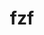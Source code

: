 ---
title: "fzf"
layout: cache
categories: [package, develop]
meta: {"versions": ["0.48.1"], "compilers": ["gcc@=10.2.1", "gcc@=7.5.0"], "oss": ["centos7", "ubuntu18.04"], "platforms": ["linux"], "targets": ["x86_64_v3"], "stacks": ["developer-tools", "developer-tools-manylinux2014", "root"], "num_specs": 19, "num_specs_by_stack": {"developer-tools": 10, "root": 19, "developer-tools-manylinux2014": 9}}
spec_details: [{"hash": "dlczgmnk2r4dwedcrvehbyavwziukh33", "compiler": "gcc@=7.5.0", "versions": ["0.48.1"], "os": "ubuntu18.04", "platform": "linux", "target": "x86_64_v3", "variants": ["build_system=makefile", "~vim"], "stacks": ["developer-tools", "root"], "size": "-", "tarball": "https://binaries.spack.io/develop/build_cache/linux-ubuntu18.04-x86_64_v3/gcc-7.5.0/fzf-0.48.1/linux-ubuntu18.04-x86_64_v3-gcc-7.5.0-fzf-0.48.1-dlczgmnk2r4dwedcrvehbyavwziukh33.spack"}, {"hash": "geavuz3k7ga3lqa55zwljgn4zlpnjrr5", "compiler": "gcc@=10.2.1", "versions": ["0.48.1"], "os": "centos7", "platform": "linux", "target": "x86_64_v3", "variants": ["build_system=makefile", "~vim"], "stacks": ["developer-tools-manylinux2014", "root"], "size": "-", "tarball": "https://binaries.spack.io/develop/build_cache/linux-centos7-x86_64_v3/gcc-10.2.1/fzf-0.48.1/linux-centos7-x86_64_v3-gcc-10.2.1-fzf-0.48.1-geavuz3k7ga3lqa55zwljgn4zlpnjrr5.spack"}, {"hash": "4xoviz752wnitq7vaki2vnpahi6usby4", "compiler": "gcc@=10.2.1", "versions": ["0.48.1"], "os": "centos7", "platform": "linux", "target": "x86_64_v3", "variants": ["build_system=makefile", "~vim"], "stacks": ["developer-tools-manylinux2014", "root"], "size": "-", "tarball": "https://binaries.spack.io/develop/build_cache/linux-centos7-x86_64_v3/gcc-10.2.1/fzf-0.48.1/linux-centos7-x86_64_v3-gcc-10.2.1-fzf-0.48.1-4xoviz752wnitq7vaki2vnpahi6usby4.spack"}, {"hash": "yudev6yfjnfg7yirudkyrf3qdqrhrsbl", "compiler": "gcc@=7.5.0", "versions": ["0.48.1"], "os": "ubuntu18.04", "platform": "linux", "target": "x86_64_v3", "variants": ["build_system=makefile", "~vim"], "stacks": ["developer-tools", "root"], "size": "-", "tarball": "https://binaries.spack.io/develop/build_cache/linux-ubuntu18.04-x86_64_v3/gcc-7.5.0/fzf-0.48.1/linux-ubuntu18.04-x86_64_v3-gcc-7.5.0-fzf-0.48.1-yudev6yfjnfg7yirudkyrf3qdqrhrsbl.spack"}, {"hash": "pzw5kbpojee6fos4osnxnexrapl65vb6", "compiler": "gcc@=7.5.0", "versions": ["0.48.1"], "os": "ubuntu18.04", "platform": "linux", "target": "x86_64_v3", "variants": ["build_system=makefile", "~vim"], "stacks": ["developer-tools", "root"], "size": "-", "tarball": "https://binaries.spack.io/develop/build_cache/linux-ubuntu18.04-x86_64_v3/gcc-7.5.0/fzf-0.48.1/linux-ubuntu18.04-x86_64_v3-gcc-7.5.0-fzf-0.48.1-pzw5kbpojee6fos4osnxnexrapl65vb6.spack"}, {"hash": "k5qa2vr2reuzohqxa6mzts5n3llekl7i", "compiler": "gcc@=7.5.0", "versions": ["0.48.1"], "os": "ubuntu18.04", "platform": "linux", "target": "x86_64_v3", "variants": ["build_system=makefile", "~vim"], "stacks": ["developer-tools", "root"], "size": "-", "tarball": "https://binaries.spack.io/develop/build_cache/linux-ubuntu18.04-x86_64_v3/gcc-7.5.0/fzf-0.48.1/linux-ubuntu18.04-x86_64_v3-gcc-7.5.0-fzf-0.48.1-k5qa2vr2reuzohqxa6mzts5n3llekl7i.spack"}, {"hash": "dwug5ythsynmn6m5jwjnqhbmb5gglnqq", "compiler": "gcc@=10.2.1", "versions": ["0.48.1"], "os": "centos7", "platform": "linux", "target": "x86_64_v3", "variants": ["build_system=makefile", "~vim"], "stacks": ["developer-tools-manylinux2014", "root"], "size": "-", "tarball": "https://binaries.spack.io/develop/build_cache/linux-centos7-x86_64_v3/gcc-10.2.1/fzf-0.48.1/linux-centos7-x86_64_v3-gcc-10.2.1-fzf-0.48.1-dwug5ythsynmn6m5jwjnqhbmb5gglnqq.spack"}, {"hash": "vuul7e3v7wqibp542sicpr3n25pjtqzi", "compiler": "gcc@=7.5.0", "versions": ["0.48.1"], "os": "ubuntu18.04", "platform": "linux", "target": "x86_64_v3", "variants": ["build_system=makefile", "~vim"], "stacks": ["developer-tools", "root"], "size": "-", "tarball": "https://binaries.spack.io/develop/build_cache/linux-ubuntu18.04-x86_64_v3/gcc-7.5.0/fzf-0.48.1/linux-ubuntu18.04-x86_64_v3-gcc-7.5.0-fzf-0.48.1-vuul7e3v7wqibp542sicpr3n25pjtqzi.spack"}, {"hash": "g6kdlj7qzv4b6e27bmtwtrhqa5ki3dgt", "compiler": "gcc@=10.2.1", "versions": ["0.48.1"], "os": "centos7", "platform": "linux", "target": "x86_64_v3", "variants": ["build_system=makefile", "~vim"], "stacks": ["developer-tools-manylinux2014", "root"], "size": "-", "tarball": "https://binaries.spack.io/develop/build_cache/linux-centos7-x86_64_v3/gcc-10.2.1/fzf-0.48.1/linux-centos7-x86_64_v3-gcc-10.2.1-fzf-0.48.1-g6kdlj7qzv4b6e27bmtwtrhqa5ki3dgt.spack"}, {"hash": "3qvcmz7abuoswrcmkaxtgsv74difczse", "compiler": "gcc@=10.2.1", "versions": ["0.48.1"], "os": "centos7", "platform": "linux", "target": "x86_64_v3", "variants": ["build_system=makefile", "~vim"], "stacks": ["developer-tools-manylinux2014", "root"], "size": "-", "tarball": "https://binaries.spack.io/develop/build_cache/linux-centos7-x86_64_v3/gcc-10.2.1/fzf-0.48.1/linux-centos7-x86_64_v3-gcc-10.2.1-fzf-0.48.1-3qvcmz7abuoswrcmkaxtgsv74difczse.spack"}, {"hash": "he4xyvz7xypchhc4jy6bspsslmfnjisy", "compiler": "gcc@=7.5.0", "versions": ["0.48.1"], "os": "ubuntu18.04", "platform": "linux", "target": "x86_64_v3", "variants": ["build_system=makefile", "~vim"], "stacks": ["developer-tools", "root"], "size": "-", "tarball": "https://binaries.spack.io/develop/build_cache/linux-ubuntu18.04-x86_64_v3/gcc-7.5.0/fzf-0.48.1/linux-ubuntu18.04-x86_64_v3-gcc-7.5.0-fzf-0.48.1-he4xyvz7xypchhc4jy6bspsslmfnjisy.spack"}, {"hash": "lc3t67g3nunydzchmtv57i53eedxr3wx", "compiler": "gcc@=7.5.0", "versions": ["0.48.1"], "os": "ubuntu18.04", "platform": "linux", "target": "x86_64_v3", "variants": ["build_system=makefile", "~vim"], "stacks": ["developer-tools", "root"], "size": "-", "tarball": "https://binaries.spack.io/develop/build_cache/linux-ubuntu18.04-x86_64_v3/gcc-7.5.0/fzf-0.48.1/linux-ubuntu18.04-x86_64_v3-gcc-7.5.0-fzf-0.48.1-lc3t67g3nunydzchmtv57i53eedxr3wx.spack"}, {"hash": "y5pyafbpua5smji6jkvoi5zugcldzo2q", "compiler": "gcc@=10.2.1", "versions": ["0.48.1"], "os": "centos7", "platform": "linux", "target": "x86_64_v3", "variants": ["build_system=makefile", "~vim"], "stacks": ["developer-tools-manylinux2014", "root"], "size": "-", "tarball": "https://binaries.spack.io/develop/build_cache/linux-centos7-x86_64_v3/gcc-10.2.1/fzf-0.48.1/linux-centos7-x86_64_v3-gcc-10.2.1-fzf-0.48.1-y5pyafbpua5smji6jkvoi5zugcldzo2q.spack"}, {"hash": "wn5yrydgmt77vqfbpwrq6mtagmix5d6d", "compiler": "gcc@=7.5.0", "versions": ["0.48.1"], "os": "ubuntu18.04", "platform": "linux", "target": "x86_64_v3", "variants": ["build_system=makefile", "~vim"], "stacks": ["developer-tools", "root"], "size": "-", "tarball": "https://binaries.spack.io/develop/build_cache/linux-ubuntu18.04-x86_64_v3/gcc-7.5.0/fzf-0.48.1/linux-ubuntu18.04-x86_64_v3-gcc-7.5.0-fzf-0.48.1-wn5yrydgmt77vqfbpwrq6mtagmix5d6d.spack"}, {"hash": "tflzfhao36u5h72qorwypcxebzcok2sg", "compiler": "gcc@=7.5.0", "versions": ["0.48.1"], "os": "ubuntu18.04", "platform": "linux", "target": "x86_64_v3", "variants": ["build_system=makefile", "~vim"], "stacks": ["developer-tools", "root"], "size": "-", "tarball": "https://binaries.spack.io/develop/build_cache/linux-ubuntu18.04-x86_64_v3/gcc-7.5.0/fzf-0.48.1/linux-ubuntu18.04-x86_64_v3-gcc-7.5.0-fzf-0.48.1-tflzfhao36u5h72qorwypcxebzcok2sg.spack"}, {"hash": "dslpu54cxzntemi33so427sgxauuxri6", "compiler": "gcc@=7.5.0", "versions": ["0.48.1"], "os": "ubuntu18.04", "platform": "linux", "target": "x86_64_v3", "variants": ["build_system=makefile", "~vim"], "stacks": ["developer-tools", "root"], "size": "-", "tarball": "https://binaries.spack.io/develop/build_cache/linux-ubuntu18.04-x86_64_v3/gcc-7.5.0/fzf-0.48.1/linux-ubuntu18.04-x86_64_v3-gcc-7.5.0-fzf-0.48.1-dslpu54cxzntemi33so427sgxauuxri6.spack"}, {"hash": "m52diadjkd5dxzaqrgbzjtjbi6v3b33h", "compiler": "gcc@=10.2.1", "versions": ["0.48.1"], "os": "centos7", "platform": "linux", "target": "x86_64_v3", "variants": ["build_system=makefile", "~vim"], "stacks": ["developer-tools-manylinux2014", "root"], "size": "-", "tarball": "https://binaries.spack.io/develop/build_cache/linux-centos7-x86_64_v3/gcc-10.2.1/fzf-0.48.1/linux-centos7-x86_64_v3-gcc-10.2.1-fzf-0.48.1-m52diadjkd5dxzaqrgbzjtjbi6v3b33h.spack"}, {"hash": "mk7cwnma444paa77adab7i4xobskdyai", "compiler": "gcc@=10.2.1", "versions": ["0.48.1"], "os": "centos7", "platform": "linux", "target": "x86_64_v3", "variants": ["build_system=makefile", "~vim"], "stacks": ["developer-tools-manylinux2014", "root"], "size": "-", "tarball": "https://binaries.spack.io/develop/build_cache/linux-centos7-x86_64_v3/gcc-10.2.1/fzf-0.48.1/linux-centos7-x86_64_v3-gcc-10.2.1-fzf-0.48.1-mk7cwnma444paa77adab7i4xobskdyai.spack"}, {"hash": "wejwwn6nnf5cjpcqsplujzgimbisb2qu", "compiler": "gcc@=10.2.1", "versions": ["0.48.1"], "os": "centos7", "platform": "linux", "target": "x86_64_v3", "variants": ["build_system=makefile", "~vim"], "stacks": ["developer-tools-manylinux2014", "root"], "size": "-", "tarball": "https://binaries.spack.io/develop/build_cache/linux-centos7-x86_64_v3/gcc-10.2.1/fzf-0.48.1/linux-centos7-x86_64_v3-gcc-10.2.1-fzf-0.48.1-wejwwn6nnf5cjpcqsplujzgimbisb2qu.spack"}]
---